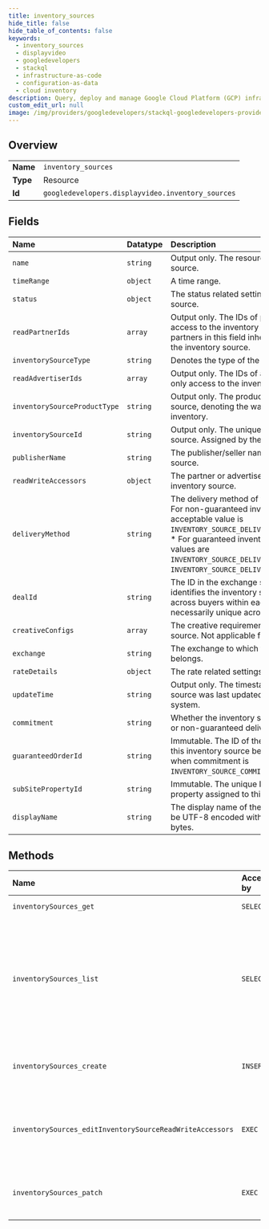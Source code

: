 ```yaml
---
title: inventory_sources
hide_title: false
hide_table_of_contents: false
keywords:
  - inventory_sources
  - displayvideo
  - googledevelopers    
  - stackql
  - infrastructure-as-code
  - configuration-as-data
  - cloud inventory
description: Query, deploy and manage Google Cloud Platform (GCP) infrastructure and resources using SQL
custom_edit_url: null
image: /img/providers/googledevelopers/stackql-googledevelopers-provider-featured-image.png
---
```

  
    

## Overview
<table><tbody>
<tr><td><b>Name</b></td><td><code>inventory_sources</code></td></tr>
<tr><td><b>Type</b></td><td>Resource</td></tr>
<tr><td><b>Id</b></td><td><code>googledevelopers.displayvideo.inventory_sources</code></td></tr>
</tbody></table>

## Fields
| Name | Datatype | Description |
|:-----|:---------|:------------|
| `name` | `string` | Output only. The resource name of the inventory source. |
| `timeRange` | `object` | A time range. |
| `status` | `object` | The status related settings of the inventory source. |
| `readPartnerIds` | `array` | Output only. The IDs of partners with read-only access to the inventory source. All advertisers of partners in this field inherit read-only access to the inventory source. |
| `inventorySourceType` | `string` | Denotes the type of the inventory source. |
| `readAdvertiserIds` | `array` | Output only. The IDs of advertisers with read-only access to the inventory source. |
| `inventorySourceProductType` | `string` | Output only. The product type of the inventory source, denoting the way through which it sells inventory. |
| `inventorySourceId` | `string` | Output only. The unique ID of the inventory source. Assigned by the system. |
| `publisherName` | `string` | The publisher/seller name of the inventory source. |
| `readWriteAccessors` | `object` | The partner or advertisers with access to the inventory source. |
| `deliveryMethod` | `string` | The delivery method of the inventory source. * For non-guaranteed inventory sources, the only acceptable value is `INVENTORY_SOURCE_DELIVERY_METHOD_PROGRAMMATIC`. * For guaranteed inventory sources, acceptable values are `INVENTORY_SOURCE_DELIVERY_METHOD_TAG` and `INVENTORY_SOURCE_DELIVERY_METHOD_PROGRAMMATIC`. |
| `dealId` | `string` | The ID in the exchange space that uniquely identifies the inventory source. Must be unique across buyers within each exchange but not necessarily unique across exchanges. |
| `creativeConfigs` | `array` | The creative requirements of the inventory source. Not applicable for auction packages. |
| `exchange` | `string` | The exchange to which the inventory source belongs. |
| `rateDetails` | `object` | The rate related settings of the inventory source. |
| `updateTime` | `string` | Output only. The timestamp when the inventory source was last updated. Assigned by the system. |
| `commitment` | `string` | Whether the inventory source has a guaranteed or non-guaranteed delivery. |
| `guaranteedOrderId` | `string` | Immutable. The ID of the guaranteed order that this inventory source belongs to. Only applicable when commitment is `INVENTORY_SOURCE_COMMITMENT_GUARANTEED`. |
| `subSitePropertyId` | `string` | Immutable. The unique ID of the sub-site property assigned to this inventory source. |
| `displayName` | `string` | The display name of the inventory source. Must be UTF-8 encoded with a maximum size of 240 bytes. |
## Methods
| Name | Accessible by | Required Params | Description |
|:-----|:--------------|:----------------|:------------|
| `inventorySources_get` | `SELECT` | `inventorySourcesId` | Gets an inventory source. |
| `inventorySources_list` | `SELECT` |  | Lists inventory sources that are accessible to the current user. The order is defined by the order_by parameter. If a filter by entity_status is not specified, inventory sources with entity status `ENTITY_STATUS_ARCHIVED` will not be included in the results. |
| `inventorySources_create` | `INSERT` |  | Creates a new inventory source. Returns the newly created inventory source if successful. |
| `inventorySources_editInventorySourceReadWriteAccessors` | `EXEC` | `inventorySourcesId` | Edits read/write accessors of an inventory source. Returns the updated read_write_accessors for the inventory source. |
| `inventorySources_patch` | `EXEC` | `inventorySourcesId` | Updates an existing inventory source. Returns the updated inventory source if successful. |
